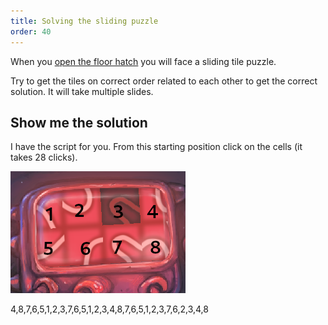 ```yaml
---
title: Solving the sliding puzzle
order: 40
---
```


When you [open the floor hatch](floor-hatch.md) you will face a sliding tile puzzle.

Try to get the tiles on correct order related to each other to get the correct solution. It will take multiple slides.

## Show me the solution
I have the script for you. From this starting position click on the cells (it takes 28 clicks).

![Sliding tile puzzle](sliding-puzzle-start.png)

4,8,7,6,5,1,2,3,7,6,5,1,2,3,4,8,7,6,5,1,2,3,7,6,2,3,4,8
